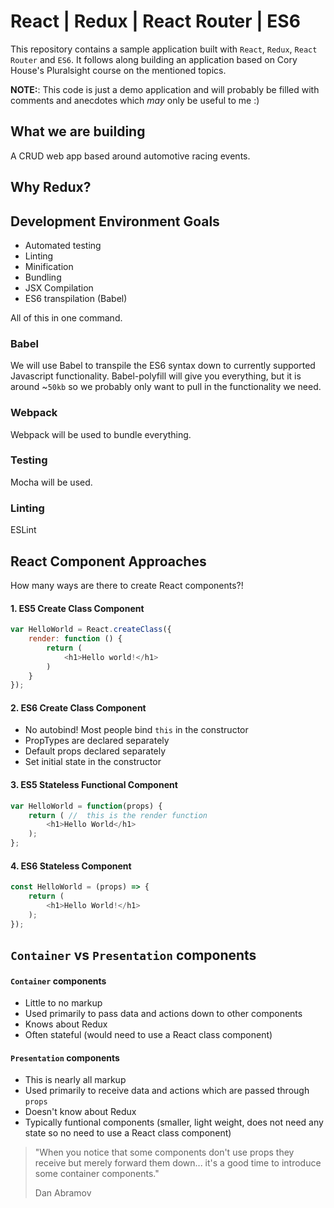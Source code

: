# React | Redux | React Router | ES6 

This repository contains a sample application built with `React`, `Redux`, `React Router` and `ES6`. It follows along building an application based on Cory House's Pluralsight course on the mentioned topics. 

**NOTE:**: This code is just a demo application and will probably be filled with comments and anecdotes which _may_ only be useful to me :)

## What we are building

A CRUD web app based around automotive racing events.

## Why Redux?

## Development Environment Goals

* Automated testing
* Linting
* Minification
* Bundling
* JSX Compilation
* ES6 transpilation (Babel)

All of this in one command.

### Babel

We will use Babel to transpile the ES6 syntax down to currently supported Javascript functionality. Babel-polyfill will give you everything, but it is around ~`50kb` so we probably only want to pull in the functionality we need.

### Webpack

Webpack will be used to bundle everything.

### Testing 

Mocha will be used.

### Linting 

ESLint

## React Component Approaches

How many ways are there to create React components?!

#### 1. ES5 Create Class Component

```javascript
var HelloWorld = React.createClass({
	render: function () {
		return (
			<h1>Hello world!</h1>
		)
	}
});
```

#### 2. ES6 Create Class Component

* No autobind! Most people bind `this` in the constructor
* PropTypes are declared separately
* Default props declared separately 
* Set initial state in the constructor

#### 3. ES5 Stateless Functional Component

```javascript
var HelloWorld = function(props) {
	return ( //  this is the render function
		<h1>Hello World</h1>
	);
};
```
#### 4. ES6 Stateless Component

```javascript
const HelloWorld = (props) => {
	return (
		<h1>Hello World!</h1>
	);
});
```

## `Container` vs `Presentation` components

#### `Container` components

* Little to no markup
* Used primarily to pass data and actions down to other components
* Knows about Redux
* Often stateful (would need to use a React class component)

#### `Presentation` components

* This is nearly all markup
* Used primarily to receive data and actions which are passed through `props`
* Doesn't know about Redux
* Typically funtional components (smaller, light weight, does not need any state so no need to use a React class component)

> "When you notice that some components don't use props they receive but merely forward them down... it's a good time to introduce some container components."
> 
> Dan Abramov
